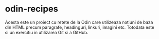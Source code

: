 # odin-recipes
Acesta este un proiect cu retete de la Odin care utilizeaza notiuni de baza din HTML precum paragrafe, headinguri, linkuri, imagini etc.
Totodata este si un exercitiu in utilizarea Git si a GitHub.